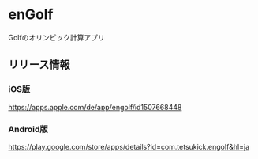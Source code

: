 # enGolf
Golfのオリンピック計算アプリ

## リリース情報
### iOS版
https://apps.apple.com/de/app/engolf/id1507668448

### Android版
https://play.google.com/store/apps/details?id=com.tetsukick.engolf&hl=ja
